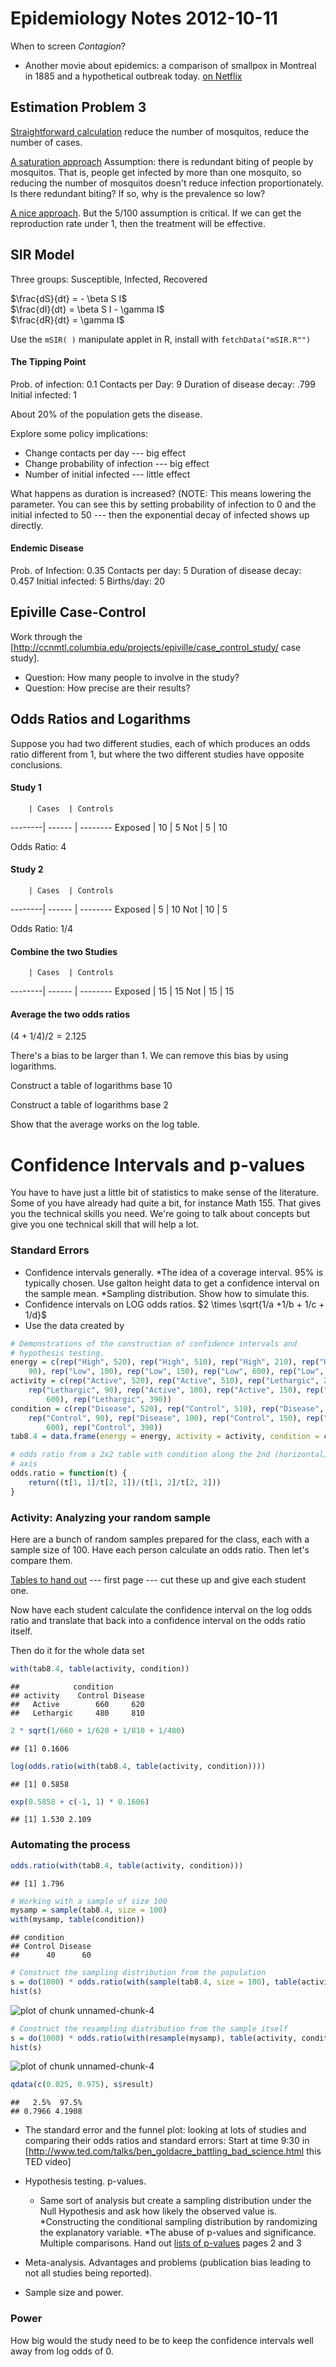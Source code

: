 Epidemiology Notes 2012-10-11
=====================



When to screen *Contagion*?

* Another movie about epidemics: a comparison of smallpox in Montreal in 1885 and a hypothetical outbreak today. [on Netflix](http://movies.netflix.com/WiMovie/Outbreak_Anatomy_of_a_Plague/70243165?trkid=7728649)

Estimation Problem 3
--------------------

[Straightforward calculation](https://moodle.macalester.edu/mod/assign/view.php?id=20499&sid=4926&gid=4926&plugin=onlinetext&action=viewpluginassignsubmission&returnaction=grading&returnparams=) reduce the number of mosquitos, reduce the number of cases.

[A saturation approach](https://moodle.macalester.edu/mod/assign/view.php?id=20499&sid=8445&gid=8445&plugin=onlinetext&action=viewpluginassignsubmission&returnaction=grading&returnparams=) Assumption: there is redundant biting of people by mosquitos.  That is, people get infected by more than one mosquito, so reducing the number of mosquitos doesn't reduce infection proportionately.  Is there redundant biting?  If so, why is the prevalence so low? 

[A nice approach](https://moodle.macalester.edu/mod/assign/view.php?id=20499&sid=8604&gid=8604&plugin=onlinetext&action=viewpluginassignsubmission&returnaction=grading&returnparams=).  But the 5/100 assumption is critical.  If we can get the reproduction rate under 1, then the treatment will be effective.

SIR Model
---------------

Three groups: Susceptible, Infected, Recovered

$\frac{dS}{dt} = - \beta S I$
<br />
$\frac{dI}{dt} = \beta S I - \gamma I$
<br />
$\frac{dR}{dt} = \gamma I$

Use the `mSIR( )` manipulate applet in R, install with `fetchData("mSIR.R"")`

#### The Tipping Point

Prob. of infection: 0.1
Contacts per Day: 9
Duration of disease decay: .799
Initial infected: 1

About 20% of the population gets the disease.

Explore some policy implications:

* Change contacts per day --- big effect
* Change probability of infection --- big effect
* Number of initial infected --- little effect

What happens as duration is increased?  (NOTE: This means lowering the parameter.  You can see this by setting probability of infection to 0 and the initial infected to 50 --- then the exponential decay of infected shows up directly. 

#### Endemic Disease

Prob. of Infection: 0.35
Contacts per day: 5
Duration of disease decay: 0.457
Initial infected: 5
Births/day: 20


Epiville Case-Control
-----------------

Work through the [http://ccnmtl.columbia.edu/projects/epiville/case_control_study/ case study].

* Question: How many people to involve in the study?
* Question: How precise are their results?


Odds Ratios and Logarithms
------------------------

Suppose you had two different studies, each of which produces an odds ratio different from 1, but where the two different studies have opposite conclusions.


#### Study 1

        | Cases  | Controls
--------| ------ | --------
Exposed |   10   |    5
Not     |    5   |   10

Odds Ratio: 4

#### Study 2

        | Cases  | Controls
--------| ------ | --------
Exposed |   5    |   10
Not     |   10   |    5

Odds Ratio: 1/4

#### Combine the two Studies

        | Cases  | Controls
--------| ------ | --------
Exposed |   15   |   15
Not     |   15   |   15

#### Average the two odds ratios

$(4 + 1/4)/2 = 2.125$

There's a bias to be larger than 1.  We can remove this bias by using logarithms.

Construct a table of logarithms base 10

Construct a table of logarithms base 2

Show that the average works on the log table.




Confidence Intervals and p-values
===================

You have to have just a little bit of statistics to make sense of the literature.  Some of you have already had quite a bit, for instance Math 155.  That gives you the technical skills you need.  We're going to talk about concepts but give you one technical skill that will help a lot.

### Standard Errors

* Confidence intervals generally.
    *The idea of a coverage interval.  95% is typically chosen.  Use galton height data to get a confidence interval on the sample mean.
    *Sampling distribution. Show how to simulate this.
* Confidence intervals on LOG odds ratios.  $2 \times \sqrt{1/a +1/b + 1/c + 1/d}$
* Use the data created by 

```r
# Demonstrations of the construction of confidence intervals and
# hypothesis testing.
energy = c(rep("High", 520), rep("High", 510), rep("High", 210), rep("High", 
    90), rep("Low", 100), rep("Low", 150), rep("Low", 600), rep("Low", 390))
activity = c(rep("Active", 520), rep("Active", 510), rep("Lethargic", 210), 
    rep("Lethargic", 90), rep("Active", 100), rep("Active", 150), rep("Lethargic", 
        600), rep("Lethargic", 390))
condition = c(rep("Disease", 520), rep("Control", 510), rep("Disease", 210), 
    rep("Control", 90), rep("Disease", 100), rep("Control", 150), rep("Disease", 
        600), rep("Control", 390))
tab8.4 = data.frame(energy = energy, activity = activity, condition = condition)

# odds ratio from a 2x2 table with condition along the 2nd (horizontal)
# axis
odds.ratio = function(t) {
    return((t[1, 1]/t[2, 1])/(t[1, 2]/t[2, 2]))
}
```


### Activity: Analyzing your random sample

Here are a bunch of random samples prepared for the class, each with a sample size of 100.  Have each person calculate an odds ratio. Then let's compare them.

[Tables to hand out](Activities/conf-interval-tables.pdf) --- first page --- cut these up and give each student one.


Now have each student calculate the confidence interval on the log odds ratio and translate that back into a confidence interval on the odds ratio itself.

Then do it for the whole data set

```r
with(tab8.4, table(activity, condition))
```

```
##            condition
## activity    Control Disease
##   Active        660     620
##   Lethargic     480     810
```

```r
2 * sqrt(1/660 + 1/620 + 1/810 + 1/480)
```

```
## [1] 0.1606
```

```r
log(odds.ratio(with(tab8.4, table(activity, condition))))
```

```
## [1] 0.5858
```

```r
exp(0.5858 + c(-1, 1) * 0.1606)
```

```
## [1] 1.530 2.109
```


### Automating the process

```r
odds.ratio(with(tab8.4, table(activity, condition)))
```

```
## [1] 1.796
```

```r
# Working with a sample of size 100
mysamp = sample(tab8.4, size = 100)
with(mysamp, table(condition))
```

```
## condition
## Control Disease 
##      40      60 
```

```r
# Construct the sampling distribution from the population
s = do(1000) * odds.ratio(with(sample(tab8.4, size = 100), table(activity, condition)))
hist(s)
```

![plot of chunk unnamed-chunk-4](figure/unnamed-chunk-41.png) 

```r
# Construct the resampling distribution from the sample itself
s = do(1000) * odds.ratio(with(resample(mysamp), table(activity, condition)))
hist(s)
```

![plot of chunk unnamed-chunk-4](figure/unnamed-chunk-42.png) 

```r
qdata(c(0.025, 0.975), s$result)
```

```
##   2.5%  97.5% 
## 0.7966 4.1908 
```

* The standard error and the funnel plot: looking at lots of studies and comparing their odds ratios and standard errors: Start at time 9:30 in [http://www.ted.com/talks/ben_goldacre_battling_bad_science.html this TED video]
* Hypothesis testing.  p-values.
    * Same sort of analysis but create a sampling distribution under the Null Hypothesis and ask how likely the observed value is.
    *Constructing the conditional sampling distribution by randomizing the explanatory variable.
*The abuse of p-values and significance.  Multiple comparisons.  Hand out [lists of p-values](Activities/conf-interval-tables.pdf) pages 2 and 3

* Meta-analysis.  Advantages and problems (publication bias leading to not all studies being reported).
* Sample size and power.


### Power
How big would the study need to be to keep the confidence intervals well away from log odds of 0.

